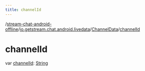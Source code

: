 ```yaml
---
title: channelId
---
```

/[stream-chat-android-offline](../../index.md)/[io.getstream.chat.android.livedata](../index.md)/[ChannelData](index.md)/[channelId](channelId.md)  
  
  
  
# channelId  
var [channelId](channelId.md): [String](https://kotlinlang.org/api/latest/jvm/stdlib/kotlin/-string/index.html)
